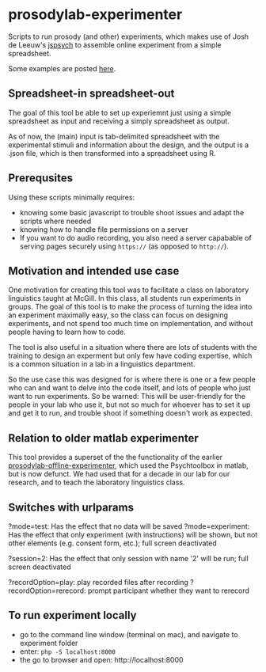 # prosodylab-experimenter

Scripts to run prosody (and other) experiments, which makes use of Josh de Leeuw's [jspsych](https://www.jspsych.org/) to assemble online experiment from a simple spreadsheet. 

Some examples are posted [here](https://prosodylab.org/experimenter/examples).

## Spreadsheet-in spreadsheet-out

The goal of this tool be able to set up experiemnt just using a simple spreadsheet as input and receiving a simply spreadsheet as output. 

As of now, the (main) input is tab-delimited spreadsheet with the experimental stimuli and information about the design, and the output is a .json file, which is then transformed into a spreadsheet using R.

## Prerequsites

Using these scripts minimally requires:

* knowing some basic javascript to trouble shoot issues and adapt the scripts where needed
* knowing how to handle file permissions on a server
* If you want to do audio recording, you also need a server capabable of serving pages securely using `https://` (as opposed to `http://`).

## Motivation and intended use case

One motivation for creating this tool was to facilitate a class on laboratory linguistics taught at McGill. In this class, all students run experiments in groups. The goal of this tool is to make the process of turning the idea into an experiment maximally easy, so the class can focus on designing experiments, and not spend too much time on implementation, and without people having to learn how to code. 

The tool is also useful in a situation where there are lots of students with the training to design an experment but only few have coding expertise, which is a common situation in a lab in a linguistics department. 

So the use case this was designed for is where there is one or a few people who can and want to delve into the code itself, and lots of people who just want to run experiments. So be warned: This will be user-friendly for the people in your lab who use it, but not so much for whoever has to set it up and get it to run, and trouble shoot if something doesn't work as expected.

## Relation to older matlab experimenter

This tool provides a superset of the the functionality of the earlier [prosodylab-offline-experimenter](https://github.com/prosodylab/prosodylab-experimenter), which used the Psychtoolbox in matlab, but is now defunct. We had used that for a decade in our lab for our research, and to teach the laboratory linguistics class. 


## Switches with urlparams


?mode=test: Has the effect that no data will be saved
?mode=experiment: Has the effect that only experiment (with instructions) will be shown, but not other elements (e.g. consent form, etc.); full screen deactivated

?session=2: Has the effect that only session with name '2' will be run; full screen deactivated

?recordOption=play: play recorded files after recording
?recordOption=rerecord: prompt participant whether they want to rerecord


## To run experiment locally

* go to the command line window (terminal on mac), and navigate to experiment folder
* enter: `php -S localhost:8000`
* the go to browser and open: http://localhost:8000


